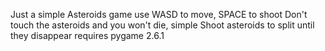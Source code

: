 Just a simple Asteroids game
use WASD to move, SPACE to shoot
Don't touch the asteroids and you won't die, simple
Shoot asteroids to split until they disappear
requires pygame 2.6.1
